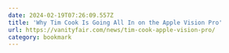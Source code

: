```yaml
---
date: 2024-02-19T07:26:09.557Z
title: 'Why Tim Cook Is Going All In on the Apple Vision Pro'
url: https://vanityfair.com/news/tim-cook-apple-vision-pro/
category: bookmark
---
```


